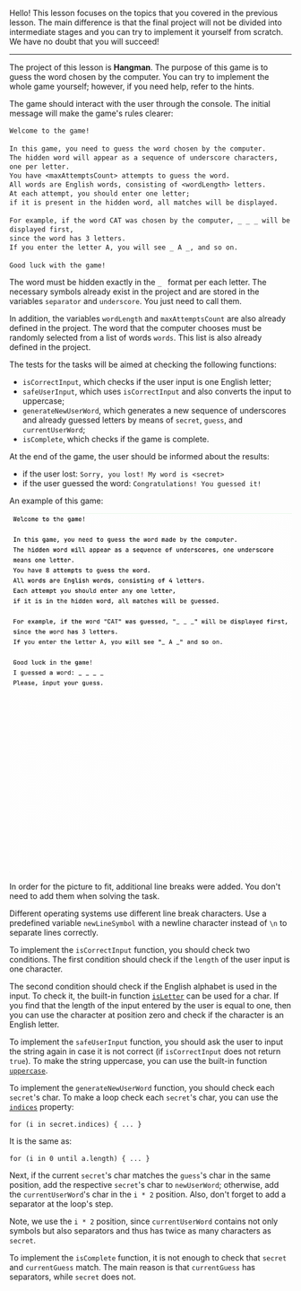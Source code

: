 Hello! This lesson focuses on the topics that you covered in the previous lesson.
The main difference is that the final project will not be divided into intermediate stages
and you can try to implement it yourself from scratch.
We have no doubt that you will succeed!

----

The project of this lesson is **Hangman**.
The purpose of this game is to guess the word chosen by the computer.
You can try to implement the whole game yourself; however, if you need help, 
refer to the hints.

The game should interact with the user through the console. The initial message will make the game's rules clearer:
```text
Welcome to the game!

In this game, you need to guess the word chosen by the computer.
The hidden word will appear as a sequence of underscore characters, one per letter.
You have <maxAttemptsCount> attempts to guess the word.
All words are English words, consisting of <wordLength> letters.
At each attempt, you should enter one letter; 
if it is present in the hidden word, all matches will be displayed.

For example, if the word CAT was chosen by the computer, _ _ _ will be displayed first,
since the word has 3 letters.
If you enter the letter A, you will see _ A _, and so on.

Good luck with the game!
```

The word must be hidden exactly in the `_ ` format per each letter. 
The necessary symbols already exist in the project and are stored in the variables `separator` and `underscore`. 
You just need to call them.

In addition, the variables `wordLength` and `maxAttemptsCount` are also already defined in the project.
The word that the computer chooses must be randomly selected from a list of words `words`. 
This list is also already defined in the project.

The tests for the tasks will be aimed at checking the following functions:

- `isCorrectInput`, which checks if the user input is one English letter;
- `safeUserInput`, which uses `isCorrectInput` and also converts the input to uppercase;
- `generateNewUserWord`, which generates a new sequence of underscores and already guessed letters 
by means of `secret`, `guess`, and `currentUserWord`;
- `isComplete`, which checks if the game is complete.

At the end of the game, the user should be informed about the results:
- if the user lost: `Sorry, you lost! My word is <secret>`
- if the user guessed the word: `Congratulations! You guessed it!`

An example of this game:

![The game's example](../../../utils/src/main/resources/images/part1/Hangman/game.gif "The game's example")

In order for the picture to fit, additional line breaks were added.
You don't need to add them when solving the task.

<div class="hint">

Different operating systems use different line break characters.
Use a predefined variable `newLineSymbol` with a newline character instead of `\n` to
separate lines correctly.
</div>

<div class="hint">

  To implement the `isCorrectInput` function, you should check two conditions. 
  The first condition should check if the `length` of the user input is one character. 

  The second condition should check if the English alphabet is used in the input.
  To check it, the built-in function <a href='https://kotlinlang.org/api/latest/jvm/stdlib/kotlin.text/is-letter.html'>`isLetter`</a> can be used for a char.
  If you find that the length of the input entered by the user is equal to one, 
  then you can use the character at position zero and check if the character is an English letter.
</div>

<div class="hint">

   To implement the `safeUserInput` function, you should ask the user to input the string 
   again in case it is not correct (if `isCorrectInput` does not return `true`). 
   To make the string uppercase, you can use the built-in function <a href="https://kotlinlang.org/api/latest/jvm/stdlib/kotlin.text/uppercase.html">`uppercase`</a>.
</div>

<div class="hint">

   To implement the `generateNewUserWord` function, you should check each `secret`'s char.
   To make a loop check each `secret`'s char, you can use the <a href="https://kotlinlang.org/api/latest/jvm/stdlib/kotlin.text/indices.html">`indices`</a> property:
   ```
   for (i in secret.indices) { ... }
   ```
   It is the same as:
   ```
   for (i in 0 until a.length) { ... }
   ```
   
   Next, if the current `secret`'s char matches the `guess`'s char in the same position, 
   add the respective `secret`'s char to `newUserWord`; otherwise, add the `currentUserWord`'s char in the `i * 2` position.
   Also, don't forget to add a separator at the loop's step.

   Note, we use the `i * 2` position, since `currentUserWord` contains not only symbols 
   but also separators and thus has twice as many characters as `secret`.
</div>

<div class="hint">

   To implement the `isComplete` function, it is not enough to check that `secret` and `currentGuess` match.
   The main reason is that `currentGuess` has separators, while `secret` does not.
</div>
